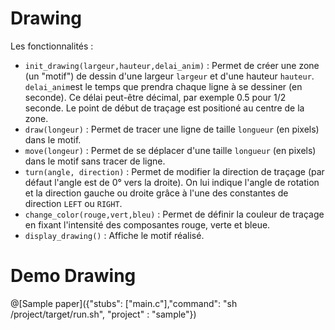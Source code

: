 # Drawing

Les fonctionnalités :
- `init_drawing(largeur,hauteur,delai_anim)` : Permet de créer une zone (un "motif") de dessin d'une largeur `largeur` et d'une hauteur `hauteur`. `delai_anim`est le temps que prendra chaque ligne à se dessiner (en seconde). Ce délai peut-être décimal, par exemple 0.5 pour 1/2 seconde. Le point de début de traçage est positioné au centre de la zone.
- `draw(longeur)` : Permet de tracer une ligne de taille `longueur` (en pixels) dans le motif.
- `move(longeur)` : Permet de se déplacer d'une taille `longueur` (en pixels) dans le motif sans tracer de ligne.
- `turn(angle, direction)` : Permet de modifier la direction de traçage (par défaut l'angle est de 0° vers la droite). On lui indique l'angle de rotation et la direction gauche ou droite grâce à l'une des constantes de direction `LEFT` ou `RIGHT`.
- `change_color(rouge,vert,bleu)` : Permet de définir la couleur de traçage en fixant l'intensité des composantes rouge, verte et bleue. 
- `display_drawing()` : Affiche le motif réalisé.

# Demo Drawing

@[Sample paper]({"stubs": ["main.c"],"command": "sh /project/target/run.sh", "project" : "sample"})

